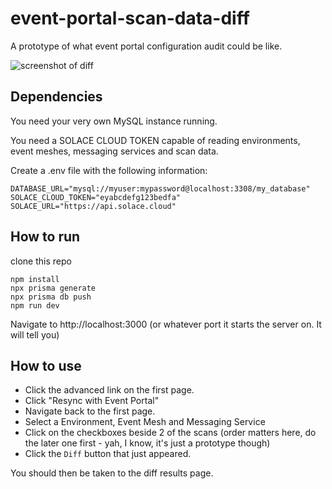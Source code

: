 # event-portal-scan-data-diff

A prototype of what event portal configuration audit could be like.

![screenshot of diff](https://github.com/SolaceDev/maas-ep-config-audit-proto/blob/main/img/diffscreenshot.png?raw=true)

## Dependencies

You need your very own MySQL instance running.

You need a SOLACE CLOUD TOKEN capable of reading environments, event meshes, messaging services and scan data.

Create a .env file with the following information:
```
DATABASE_URL="mysql://myuser:mypassword@localhost:3308/my_database"
SOLACE_CLOUD_TOKEN="eyabcdefg123bedfa"
SOLACE_URL="https://api.solace.cloud"
```

## How to run

clone this repo
```
npm install
npx prisma generate 
npx prisma db push
npm run dev
```

Navigate to http://localhost:3000 (or whatever port it starts the server on. It will tell you)

## How to use
* Click the advanced link on the first page.
* Click "Resync with Event Portal"
* Navigate back to the first page.
* Select a Environment, Event Mesh and Messaging Service
* Click on the checkboxes beside 2 of the scans (order matters here, do the later one first - yah, I know, it's just a prototype though)
* Click the `Diff` button that just appeared.

You should then be taken to the diff results page.
